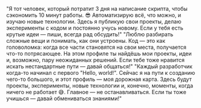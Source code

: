 "Я тот человек, который потратит 3 дня на написание скрипта, чтобы сэкономить 10 минут работы. 😎 Автоматизирую всё, что можно, и изучаю новые технологии. Здесь я публикую свои проекты, делаю эксперименты с кодом и постоянно учусь новому. Если у тебя есть крутые идеи — пиши, всегда рад обсудить!"
"Люблю разбирать сложные вещи и понимать, как они устроены. Код — это как головоломка: когда все части становятся на свои места, получается что-то потрясающее. На этом профиле ты найдёшь мои проекты, идеи и, возможно, пару неожиданных решений. Если тебе тоже нравится искать нестандартные пути — давай общаться!"
"Каждый разработчик когда-то начинал с первого "Hello, world!". Сейчас я на пути к созданию чего-то большого, и этот профиль — моя дорожная карта. Здесь будут проекты, эксперименты, новые технологии и, конечно, моменты, когда ничего не работает 😅. Главное — не останавливаться. Если ты тоже учишься — давай обмениваться знаниями!"
